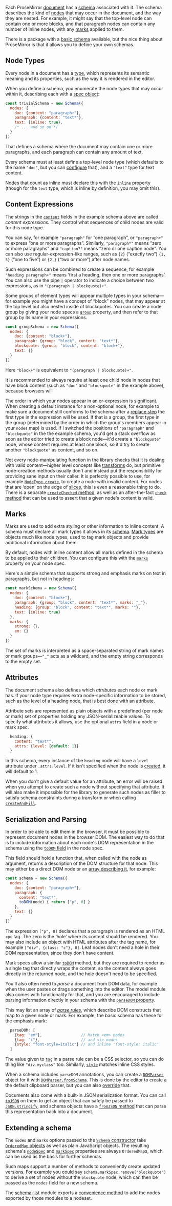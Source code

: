 Each ProseMirror [document](#doc) has a [schema](##model.Schema)
associated with it. The schema describes the kind of
[nodes](##model.Node) that may occur in the document, and the way they
are nested. For example, it might say that the top-level node can
contain one or more blocks, and that paragraph nodes can contain any
number of inline nodes, with any [marks](##model.Mark) applied to
them.

There is a package with a [basic schema](##schema-basic) available,
but the nice thing about ProseMirror is that it allows you to define
your own schemas.

## Node Types

Every node in a document has a [type](##model.NodeType), which
represents its semantic meaning and its properties, such as the way it
is rendered in the editor.

When you define a schema, you enumerate the node types that may occur
within it, describing each with a [spec object](##model.NodeSpec):

```javascript
const trivialSchema = new Schema({
  nodes: {
    doc: {content: "paragraph+"},
    paragraph: {content: "text*"},
    text: {inline: true},
    /* ... and so on */
  }
})
```

That defines a schema where the document may contain one or more
paragraphs, and each paragraph can contain any amount of text.

Every schema must at least define a top-level node type (which
defaults to the name `"doc"`, but you can
[configure](##model.Schema.topNodeType) that), and a `"text"` type for
text content.

Nodes that count as inline must declare this with the
[`inline`](##model.NodeSpec.inline) property (though for the `text`
type, which is inline by definition, you may omit this).

## Content Expressions

The strings in the [`content`](##model.NodeSpec.content) fields in the
example schema above are called _content expressions_. They control
what sequences of child nodes are valid for this node type.

You can say, for example `"paragraph"` for “one paragraph”, or
`"paragraph+"` to express “one or more paragraphs”. Similarly,
`"paragraph*"` means “zero or more paragraphs” and `"caption?"` means
“zero or one caption node”. You can also use regular-expression-like
ranges, such as `{2}` (“exactly two”) `{1, 5}` (“one to five”) or
`{2,}` (“two or more”) after node names.

Such expressions can be combined to create a sequence, for example
`"heading paragraph+"` means ‘first a heading, then one or more
paragraphs’. You can also use the pipe `|` operator to indicate a
choice between two expressions, as in `"(paragraph | blockquote)+"`.

Some groups of element types will appear multiple types in your
schema—for example you might have a concept of “block” nodes, that may
appear at the top level but also nested inside of blockquotes. You can
create a node group by giving your node specs a
[`group`](##model.NodeSpec.group) property, and then refer to that
group by its name in your expressions.

```javascript
const groupSchema = new Schema({
  nodes: {
    doc: {content: "block+"},
    paragraph: {group: "block", content: "text*"},
    blockquote: {group: "block", content: "block+"},
    text: {}
  }
})
```

Here `"block+"` is equivalent to `"(paragraph | blockquote)+"`.

It is recommended to always require at least one child node in nodes
that have block content (such as `"doc"` and `"blockquote"` in the
example above), because browsers will 

The order in which your nodes appear in an or-expression is
significant. When creating a default instance for a non-optional node,
for example to make sure a document still conforms to the schema after
a [replace step](##transform.ReplaceStep) the first type in the
expression will be used. If that is a group, the first type in the
group (determined by the order in which the group's members appear in
your `nodes` map) is used. If I switched the positions of
`"paragraph"` and `"blockquote"` in the the example schema, you'd get
a stack overflow as soon as the editor tried to create a block
node—it'd create a `"blockquote"` node, whose content requires at
least one block, so it'd try to create another `"blockquote"` as
content, and so on.

Not every node-manipulating function in the library checks that it is
dealing with valid content—higher level concepts like
[transforms](#transform) do, but primitive node-creation methods
usually don't and instead put the responsibility for providing sane
input on their caller. It is perfectly possible to use, for example
[`NodeType.create`](##model.NodeType^create), to create a node with
invalid content. For nodes that are ‘open’ on the edge of
[slices](#doc.slices), this is even a reasonable thing to do. There
is a separate [`createChecked`
method](##model.NodeType^createChecked), as well as an after-the-fact
[`check` method](##model.Node.check) that can be used to assert that a
given node's content is valid.

## Marks

Marks are used to add extra styling or other information to inline
content. A schema must declare all mark types it allows in its
[schema](##model.Schema). [Mark types](##model.MarkType) are objects
much like node types, used to tag mark objects and provide additional
information about them.

By default, nodes with inline content allow all marks defined in the
schema to be applied to their children. You can configure this with
the [`marks`](##model.NodeSpec.marks) property on your node spec.

Here's a simple schema that supports strong and emphasis marks on
text in paragraphs, but not in headings:

```javascript
const markSchema = new Schema({
  nodes: {
    doc: {content: "block+"},
    paragraph: {group: "block", content: "text*", marks: "_"},
    heading: {group: "block", content: "text*", marks: ""},
    text: {inline: true}
  },
  marks: {
    strong: {},
    em: {}
  }
})
```

The set of marks is interpreted as a space-separated string of mark
names or mark groups—`"_"` acts as a wildcard, and the empty string
corresponds to the empty set.

## Attributes

The document schema also defines which _attributes_ each node or mark
has. If your node type requires extra node-specific information to be
stored, such as the level of a heading node, that is best done with an
attribute.

Attribute sets are represented as plain objects with a predefined (per
node or mark) set of properties holding any JSON-serializeable values.
To specify what attributes it allows, use the optional `attrs` field
in a node or mark spec.

```javascript
  heading: {
    content: "text*",
    attrs: {level: {default: 1}}
  }
```

In this schema, every instance of the `heading` node will have a
`level` attribute under `.attrs.level`. If it isn't specified when the
node is [created](##model.NodeType^create), it will default to 1.

When you don't give a default value for an attribute, an error will be
raised when you attempt to create such a node without specifying that
attribute. It will also make it impossible for the library to generate
such nodes as filler to satisfy schema constraints during a transform
or when calling [`createAndFill`](##model.NodeType^createAndFill).

## Serialization and Parsing

In order to be able to edit them in the browser, it must be possible
to represent document nodes in the browser DOM. The easiest way to do
that is to include information about each node's DOM representation in
the schema using the [`toDOM` field](##model.NodeSpec.toDOM) in the
node spec.

This field should hold a function that, when called with the node as
argument, returns a description of the DOM structure for that node.
This may either be a direct DOM node or an [array describing
it](##model.DOMOutputSpec), for example:

```javascript
const schema = new Schema({
  nodes: {
    doc: {content: "paragraph+"},
    paragraph: {
      content: "text*",
      toDOM(node) { return ["p", 0] }
    },
    text: {}
  }
})
```

The expression `["p", 0]` declares that a paragraph is rendered as an
HTML `<p>` tag. The zero is the ‘hole’ where its content should be
rendered. You may also include an object with HTML attributes after
the tag name, for example `["div", {class: "c"}, 0]`. Leaf nodes don't
need a hole in their DOM representation, since they don't have
content.

Mark specs allow a similar [`toDOM`](##model.MarkSpec.toDOM) method,
but they are required to render as a single tag that directly wraps
the content, so the content always goes directly in the returned node,
and the hole doesn't need to be specified.

You'll also often need to _parse_ a document from DOM data, for
example when the user pastes or drags something into the editor. The
model module also comes with functionality for that, and you are
encouraged to include parsing information directly in your schema with
the [`parseDOM` property](##model.NodeSpec.parseDOM).

This may list an array of [_parse rules_](##model.ParseRule), which
describe DOM constructs that map to a given node or mark. For example,
the basic schema has these for the emphasis mark:

```javascript
  parseDOM: [
    {tag: "em"},                 // Match <em> nodes
    {tag: "i"},                  // and <i> nodes
    {style: "font-style=italic"} // and inline 'font-style: italic'
  ]
```

The value given to [`tag`](##model.ParseRule.tag) in a parse rule can
be a CSS selector, so you can do thing like `"div.myclass"` too.
Similarly, [`style`](##model.ParseRule.style) matches inline CSS
styles.

When a schema includes `parseDOM` annotations, you can create a
[`DOMParser`](##model.DOMParser) object for it with
[`DOMParser.fromSchema`](##model.DOMParser^fromSchema). This is done
by the editor to create a the default clipboard parser, but you can
also [override](##view.EditorProps.clipboardParser) that.

Documents also come with a built-in JSON serialization format. You can
call [`toJSON`](##model.Node.toJSON) on them to get an object that can
safely be passed to
[`JSON.stringify`](https://developer.mozilla.org/en-US/docs/Web/JavaScript/Reference/Global_Objects/JSON/stringify),
and schema objects have a [`fromJSON` method](##model.Schema.fromJSON)
that can parse this representation back into a document.

## Extending a schema

The `nodes` and `marks` options passed to the [`Schema`
constructor](##model.Schema) take [`OrderedMap`
objects](https://github.com/marijnh/orderedmap#readme) as well as
plain JavaScript objects. The resulting schema's
[`nodeSpec`](##model.Schema.nodeSpec) and
[`markSpec`](##model.Schema.markSpec) properties are always
`OrderedMap`s, which can be used as the basis for further schemas.

Such maps support a number of methods to conveniently create updated
versions. For example you could say
`schema.markSpec.remove("blockquote")` to derive a set of nodes
without the `blockquote` node, which can then be passed as the `nodes`
field for a new schema.

The [schema-list](##schema-list) module exports a [convenience
method](##schema-list.addListNodes) to add the nodes exported by those
modules to a nodeset.
